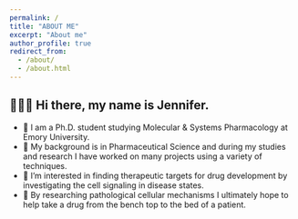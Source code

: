 ```yaml
---
permalink: /
title: "ABOUT ME"
excerpt: "About me"
author_profile: true
redirect_from: 
  - /about/
  - /about.html
--- 
```

## 👩🏻‍🔬 Hi there, my name is Jennifer. ##

* 🧬 I am a Ph.D. student studying Molecular & Systems Pharmacology at Emory University.
* 🔬 My background is in Pharmaceutical Science and during my studies and research I have worked on many projects using a variety of techniques.
* 🧫 I’m interested in finding therapeutic targets for drug development by investigating the cell signaling in disease states.
* 🧪 By researching pathological cellular mechanisms I ultimately hope to help take a drug from the bench top to the bed of a patient.
